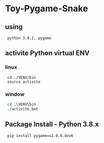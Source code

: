 # Toy-Pygame-Snake

## using
```
 python 3.8.2, pygame
```

## activite Python virtual ENV
 ### linux
```linux
 cd ./VENV/bin
 source activite
```
### window
```cmd
 cd .\VENV\bin
 ./activite.bat
```

## Package Install - Python 3.8.x
```bash
 pip install pygame==2.0.0.dev6
```



